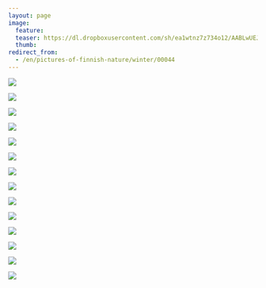 ```yaml
---
layout: page
image:
  feature:
  teaser: https://dl.dropboxusercontent.com/sh/ea1wtnz7z734o12/AABLwUEJ_sr_67NmxtE-tYaUa/luontokuvat/talvi/2/DS42594-245px.jpg
  thumb:
redirect_from:
  - /en/pictures-of-finnish-nature/winter/00044
---
```


[![](https://dl.dropboxusercontent.com/sh/ea1wtnz7z734o12/AADOPj7xT76z8NvZ5kgP-od7a/luontokuvat/talvi/2/DS42852-800px.jpg)](https://dl.dropboxusercontent.com/sh/ea1wtnz7z734o12/AABlHJvikK2Qxe4VgOHOkf3da/luontokuvat/talvi/2/DS42852.jpg)

[![](https://dl.dropboxusercontent.com/sh/ea1wtnz7z734o12/AAACDjxLV_EY6n8dHqh_Nrf1a/luontokuvat/talvi/2/DS42863-800px.jpg)](https://dl.dropboxusercontent.com/sh/ea1wtnz7z734o12/AAAjJn5Z3wWttoZwFEPAD9FFa/luontokuvat/talvi/2/DS42863.jpg)

[![](https://dl.dropboxusercontent.com/sh/ea1wtnz7z734o12/AAAHtpRcxxSe6xl49HxqkGEba/luontokuvat/talvi/2/DS42853-800px.jpg)](https://dl.dropboxusercontent.com/sh/ea1wtnz7z734o12/AAAIE3hxfANgTxb2nKNr0dmsa/luontokuvat/talvi/2/DS42853.jpg)

[![](https://dl.dropboxusercontent.com/sh/ea1wtnz7z734o12/AAA70U7XAorhFkfbqTRiUB7Oa/luontokuvat/talvi/2/DS42566-800px.jpg)](https://dl.dropboxusercontent.com/sh/ea1wtnz7z734o12/AAAwTRjs7SEWOzaNbB723kXFa/luontokuvat/talvi/2/DS42566.jpg)

[![](https://dl.dropboxusercontent.com/sh/ea1wtnz7z734o12/AABfeUa32E12l9JYnncZ8Ef4a/luontokuvat/talvi/2/DS42568-800px.jpg)](https://dl.dropboxusercontent.com/sh/ea1wtnz7z734o12/AACGE2SLqcbcTM14lfkFkgKTa/luontokuvat/talvi/2/DS42568.jpg)

[![](https://dl.dropboxusercontent.com/sh/ea1wtnz7z734o12/AAD72YY9cetdLpUJ42eLGKFAa/luontokuvat/talvi/2/DS42574-800px.jpg)](https://dl.dropboxusercontent.com/sh/ea1wtnz7z734o12/AAADxELJbOaFd2rHibZ-3H5Na/luontokuvat/talvi/2/DS42574.jpg)

[![](https://dl.dropboxusercontent.com/sh/ea1wtnz7z734o12/AABYKF6zZRoNmaWys9xYuJ7oa/luontokuvat/talvi/2/DS42578-800px.jpg)](https://dl.dropboxusercontent.com/sh/ea1wtnz7z734o12/AADpfcAf3Lkc6gN4iBtqZhVFa/luontokuvat/talvi/2/DS42578.jpg)

[![](https://dl.dropboxusercontent.com/sh/ea1wtnz7z734o12/AABVMTU4c_xiD0VqBuLsW92Ja/luontokuvat/talvi/2/DS42580-800px.jpg)](https://dl.dropboxusercontent.com/sh/ea1wtnz7z734o12/AAAqL41EOuNWp4Qf6Tdr0KRra/luontokuvat/talvi/2/DS42580.jpg)

[![](https://dl.dropboxusercontent.com/sh/ea1wtnz7z734o12/AACE5j8vYdjRaXgkSKfApm42a/luontokuvat/talvi/2/DS42581-800px.jpg)](https://dl.dropboxusercontent.com/sh/ea1wtnz7z734o12/AACgnQ-cAqqtVzCTpFrXdOmfa/luontokuvat/talvi/2/DS42581.jpg)

[![](https://dl.dropboxusercontent.com/sh/ea1wtnz7z734o12/AABDeX7zwPDCX64rm_nyUDuta/luontokuvat/talvi/2/DS42594-800px.jpg)](https://dl.dropboxusercontent.com/sh/ea1wtnz7z734o12/AABBdYBSjJ9z0hk8yRG_0ohza/luontokuvat/talvi/2/DS42594.jpg)

[![](https://dl.dropboxusercontent.com/sh/ea1wtnz7z734o12/AAAfIpYZpdk4pnVs1gpeyLJDa/luontokuvat/talvi/2/DS42597-800px.jpg)](https://dl.dropboxusercontent.com/sh/ea1wtnz7z734o12/AAA9P-f1sl8Mm2x-Rx-8IWFXa/luontokuvat/talvi/2/DS42597.jpg)

[![](https://dl.dropboxusercontent.com/sh/ea1wtnz7z734o12/AAAEd7DuMVwMhENWzm3uGtKDa/luontokuvat/talvi/2/DS42605-800px.jpg)](https://dl.dropboxusercontent.com/sh/ea1wtnz7z734o12/AAAGKFm4qgIChxJZ8Q-PZG7Ya/luontokuvat/talvi/2/DS42605.jpg)

[![](https://dl.dropboxusercontent.com/sh/ea1wtnz7z734o12/AACazAmqYz165lktTq0sNUqTa/luontokuvat/talvi/2/DS42640-800px.jpg)](https://dl.dropboxusercontent.com/sh/ea1wtnz7z734o12/AAD5bk7AbSnGyH6XcCJOc-Aua/luontokuvat/talvi/2/DS42640.jpg)

[![](https://dl.dropboxusercontent.com/sh/ea1wtnz7z734o12/AAB10b4ihjJChpnyIafM2Rvoa/luontokuvat/talvi/2/DS42642-800px.jpg)](https://dl.dropboxusercontent.com/sh/ea1wtnz7z734o12/AAAChioKXOPUfKcRlpcKXaQ-a/luontokuvat/talvi/2/DS42642.jpg)
